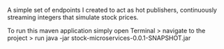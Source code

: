 A simple set of endpoints I created to act as hot publishers, continuously streaming integers that simulate stock prices.

To run this maven application simply open Terminal > navigate to the project > run java -jar stock-microservices-0.0.1-SNAPSHOT.jar
